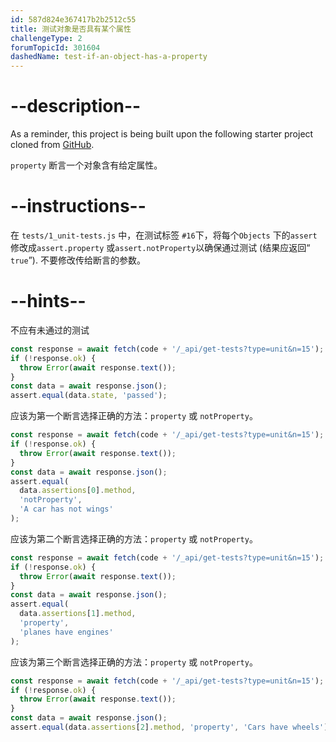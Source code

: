 ```yaml
---
id: 587d824e367417b2b2512c55
title: 测试对象是否具有某个属性
challengeType: 2
forumTopicId: 301604
dashedName: test-if-an-object-has-a-property
---
```


# --description--

As a reminder, this project is being built upon the following starter project cloned from <a href="https://github.com/freeCodeCamp/boilerplate-mochachai/" target="_blank" rel="noopener noreferrer nofollow">GitHub</a>.

`property` 断言一个对象含有给定属性。

# --instructions--

在 `tests/1_unit-tests.js` 中，在测试标签 `#16`下，将每个`Objects` 下的`assert` 修改成`assert.property` 或`assert.notProperty`以确保通过测试 (结果应返回“ `true`”). 不要修改传给断言的参数。

# --hints--

不应有未通过的测试

```js
const response = await fetch(code + '/_api/get-tests?type=unit&n=15');
if (!response.ok) {
  throw Error(await response.text());
}
const data = await response.json();
assert.equal(data.state, 'passed');
```

应该为第一个断言选择正确的方法：`property` 或 `notProperty`。

```js
const response = await fetch(code + '/_api/get-tests?type=unit&n=15');
if (!response.ok) {
  throw Error(await response.text());
}
const data = await response.json();
assert.equal(
  data.assertions[0].method,
  'notProperty',
  'A car has not wings'
);
```

应该为第二个断言选择正确的方法：`property` 或 `notProperty`。

```js
const response = await fetch(code + '/_api/get-tests?type=unit&n=15');
if (!response.ok) {
  throw Error(await response.text());
}
const data = await response.json();
assert.equal(
  data.assertions[1].method,
  'property',
  'planes have engines'
);
```

应该为第三个断言选择正确的方法：`property` 或 `notProperty`。

```js
const response = await fetch(code + '/_api/get-tests?type=unit&n=15');
if (!response.ok) {
  throw Error(await response.text());
}
const data = await response.json();
assert.equal(data.assertions[2].method, 'property', 'Cars have wheels');
```

